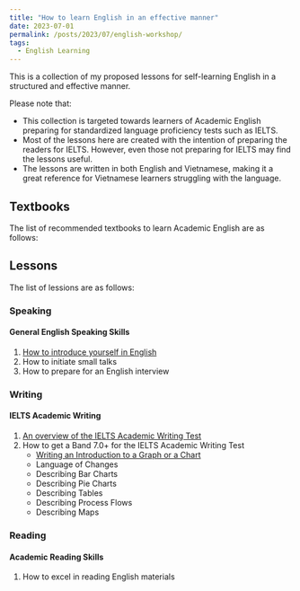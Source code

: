 ```yaml
---
title: "How to learn English in an effective manner"
date: 2023-07-01
permalink: /posts/2023/07/english-workshop/
tags:
  - English Learning
---
```


This is a collection of my proposed lessons for self-learning English in a structured and effective manner. 

Please note that:
*  This collection is targeted towards learners of Academic English preparing for standardized language proficiency tests such as IELTS. 
* Most of the lessons here are created with the intention of preparing the readers for IELTS. However, even those not preparing for IELTS may find the lessons useful.
* The lessons are written in both English and Vietnamese, making it a great reference for Vietnamese learners struggling with the language.

## Textbooks
The list of recommended textbooks to learn Academic English are as follows:

## Lessons
The list of lessions are as follows:

### Speaking
#### General English Speaking Skills
1. [How to introduce yourself in English](/posts/2023/08/introducing-oneself/)
2. How to initiate small talks
3. How to prepare for an English interview

### Writing
#### IELTS Academic Writing
1. [An overview of the IELTS Academic Writing Test](/posts/2023/08/ielts-academic-writing-overview/)
2. How to get a Band 7.0+ for the IELTS Academic Writing Test
    * [Writing an Introduction to a Graph or a Chart](/posts/2023/08/graph-chart-table-diagram-map-intro/)
    * Language of Changes
    * Describing Bar Charts
    * Describing Pie Charts
    * Describing Tables
    * Describing Process Flows
    * Describing Maps

### Reading
#### Academic Reading Skills
1. How to excel in reading English materials



